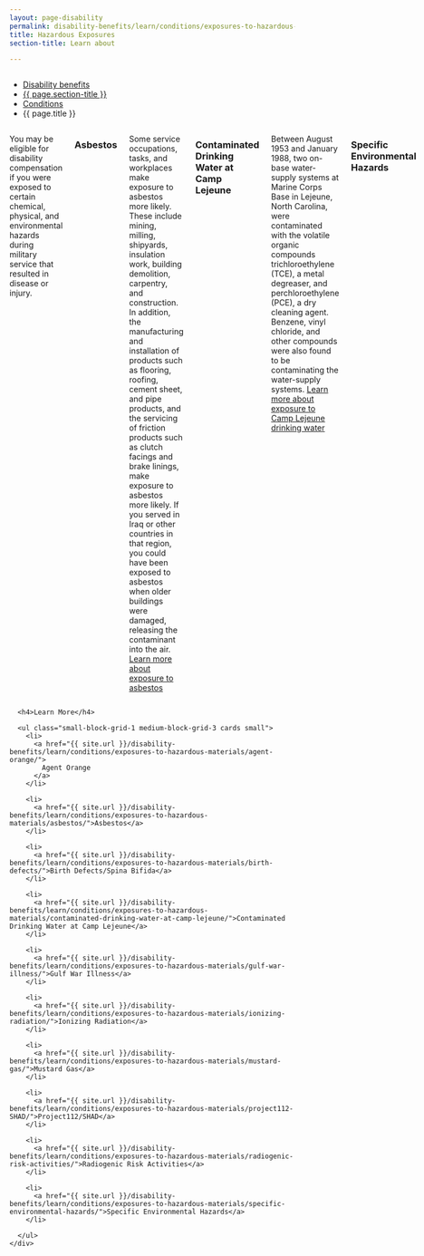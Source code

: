 ```yaml
---
layout: page-disability
permalink: disability-benefits/learn/conditions/exposures-to-hazardous-materials/index.html
title: Hazardous Exposures
section-title: Learn about

---
```


<div class="splash" markdown="0">
<div class="row" markdown="0">
<div class="small-12 columns" markdown="0">

<ul class="breadcrumbs" role="menubar" aria-label="Primary">
<li class="parent"><a href="{{ site.url }}/disability-benefits/">Disability benefits</a></li>
<li class="parent"><a href="{{ site.url }}/disability-benefits/learn/">{{ page.section-title }}</a></li>
<li class="parent"><a href="{{ site.url }}/disability-benefits/learn/conditions/">Conditions</a></li>
<li class="active">{{ page.title }}</li>
</ul>

</div>
</div>
</div>

<div class="main" role="main" markdown="0">
<div class="section one" markdown="0">
<div class="primary" markdown="0">
<div class="row" markdown="0">
<div class="small-12 columns" markdown="1">

You may be eligible for disability compensation if you were exposed to certain chemical, physical, and environmental hazards during military service that resulted in disease or injury.  

### Asbestos
Some service occupations, tasks, and workplaces make exposure to asbestos more likely. These include mining, milling, shipyards, insulation work, building demolition, carpentry, and construction. In addition, the manufacturing and installation of products such as flooring, roofing, cement sheet, and pipe products, and the servicing of friction products such as clutch facings and brake linings, make exposure to asbestos more likely. If you served in Iraq or other countries in that region, you could have been exposed to asbestos when older buildings were damaged, releasing the contaminant into the air.
[Learn more about exposure to asbestos](http://www.benefits.va.gov/COMPENSATION/claims-postservice-exposures-asbestos.asp)

### Contaminated Drinking Water at Camp Lejeune
Between August 1953 and January 1988, two on-base water-supply systems at Marine Corps Base in Lejeune, North Carolina, were contaminated with the volatile organic compounds trichloroethylene (TCE), a metal degreaser, and perchloroethylene (PCE), a dry cleaning agent. Benzene, vinyl chloride, and other compounds were also found to be contaminating the water-supply systems.
[Learn more about exposure to Camp Lejeune drinking water](http://www.benefits.va.gov/COMPENSATION/claims-postservice-exposures-camp_leguene_water.asp)

### Specific Environmental Hazards
You may have been exposed to environmental hazards at military installations during military service. These hazards include burn pits, particulate matter, chemical fires, and waste disposal pollution.
[Learn more about exposure to specific environmental hazards](http://www.benefits.va.gov/COMPENSATION/claims-postservice-exposures-environmental_hazards.asp)

### Ionizing Radiation
You may have been exposed to ionizing radiation during military service if, for example, you participated in nuclear weapons testing. Certain diseases may be service connected if the disease occurred as a result of the radiation exposure.
[Learn more about diseases related to exposure to ionizing radiation](http://www.benefits.va.gov/COMPENSATION/claims-postservice-exposures-ionizing_radiation.asp)

### Mustard Gas
Mustard gas is a common term for sulfur mustard (Yperite) or nitrogen mustard. Lewisite, an organic compound containing arsenic, is another chemical agent.  
[Learn more about exposure to mustard gas and lewisite](http://www.benefits.va.gov/COMPENSATION/claims-postservice-exposures-mustard.asp)

### Project 112/SHAD
From 1962 to 1974 approximately 6,000 U.S. Service Members were involved in conducting chemical tests to defend against biological and chemical weapons threats. Participation in these tests, known as Project 112 and Project SHAD, may have resulted in subsequent illnesses among Veterans, and may qualify a survivor of a Veteran who died from exposure to such chemical testing to certain VA benefits.
[Learn more about Project 112/SHAD](http://www.benefits.va.gov/COMPENSATION/claims-postservice-exposures-project_112_shad.asp)

### Radiogenic Risk Activities
There are certain diseases that may be service connected if they occurred as a result of your participating in a radiation-risk activity. Examples of radiation-risk activities include serving or being a prisoner of war in Japan and participating in nuclear weapons testing.
[Learn more about post-service radiogenic diseases](http://www.benefits.va.gov/COMPENSATION/claims-postservice-exposures-radiogenic_diseases.asp)

#### Sources
[http://www.benefits.va.gov/COMPENSATION/claims-postservice-exposures-index.asp](http://www.benefits.va.gov/COMPENSATION/claims-postservice-exposures-index.asp)

</div>
</div>
</div>

<div class="navigation">
  <div class="row">
    <div class="small-12 columns">

      <h4>Learn More</h4>

      <ul class="small-block-grid-1 medium-block-grid-3 cards small">
        <li>
          <a href="{{ site.url }}/disability-benefits/learn/conditions/exposures-to-hazardous-materials/agent-orange/">
            Agent Orange
          </a>
        </li>

        <li>
          <a href="{{ site.url }}/disability-benefits/learn/conditions/exposures-to-hazardous-materials/asbestos/">Asbestos</a>
        </li>

        <li>
          <a href="{{ site.url }}/disability-benefits/learn/conditions/exposures-to-hazardous-materials/birth-defects/">Birth Defects/Spina Bifida</a>
        </li>

        <li>
          <a href="{{ site.url }}/disability-benefits/learn/conditions/exposures-to-hazardous-materials/contaminated-drinking-water-at-camp-lejeune/">Contaminated Drinking Water at Camp Lejeune</a>
        </li>

        <li>
          <a href="{{ site.url }}/disability-benefits/learn/conditions/exposures-to-hazardous-materials/gulf-war-illness/">Gulf War Illness</a>  
        </li>

        <li>
          <a href="{{ site.url }}/disability-benefits/learn/conditions/exposures-to-hazardous-materials/ionizing-radiation/">Ionizing Radiation</a>
        </li>

        <li>
          <a href="{{ site.url }}/disability-benefits/learn/conditions/exposures-to-hazardous-materials/mustard-gas/">Mustard Gas</a>
        </li>

        <li>
          <a href="{{ site.url }}/disability-benefits/learn/conditions/exposures-to-hazardous-materials/project112-SHAD/">Project112/SHAD</a>
        </li>

        <li>
          <a href="{{ site.url }}/disability-benefits/learn/conditions/exposures-to-hazardous-materials/radiogenic-risk-activities/">Radiogenic Risk Activities</a>
        </li>

        <li>
          <a href="{{ site.url }}/disability-benefits/learn/conditions/exposures-to-hazardous-materials/specific-environmental-hazards/">Specific Environmental Hazards</a>
        </li>

      </ul>
    </div>
  </div>
</div>

</div>

</div>
